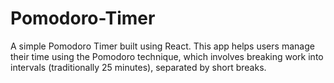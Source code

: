 # Pomodoro-Timer
A simple Pomodoro Timer built using React. This app helps users manage their time using the Pomodoro technique, which involves breaking work into intervals (traditionally 25 minutes), separated by short breaks.
